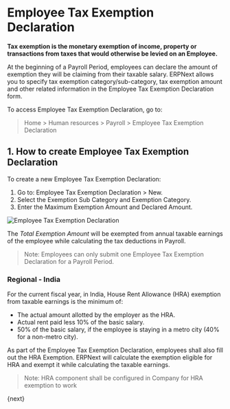 <!-- add-breadcrumbs -->
# Employee Tax Exemption Declaration

**Tax exemption is the monetary exemption of income, property or transactions from taxes that would otherwise be levied on an Employee.**

At the beginning of a Payroll Period, employees can declare the amount of exemption they will be claiming from their taxable salary. ERPNext allows you to specify tax exemption category/sub-category, tax exemption amount and other related information in the Employee Tax Exemption Declaration form.
 

To access Employee Tax Exemption Declaration, go to:

> Home > Human resources > Payroll > Employee Tax Exemption Declaration 

## 1. How to create Employee Tax Exemption Declaration

To create a new Employee Tax Exemption Declaration:

1. Go to: Employee Tax Exemption Declaration > New.
1. Select the Exemption Sub Category and Exemption Category.
1. Enter the Maximum Exemption Amount and Declared Amount.

<img class="screenshot" alt="Employee Tax Exemption Declaration"
	src="{{docs_base_url}}/assets/img/human-resources/employee-tax-exemption-declaration.png">

The _Total Exemption Amount_ will be exempted from annual taxable earnings of the employee while calculating the tax deductions in Payroll.

> Note: Employees can only submit one Employee Tax Exemption Declaration for a Payroll Period.

### Regional - India
For the current fiscal year, in India, House Rent Allowance (HRA) exemption from taxable earnings is the minimum of:

* The actual amount allotted by the employer as the HRA.
* Actual rent paid less 10% of the basic salary.
* 50% of the basic salary, if the employee is staying in a metro city (40% for a non-metro city).

As part of the Employee Tax Exemption Declaration, employees shall also fill out the HRA Exemption. ERPNext will calculate the exemption eligible for HRA and exempt it while calculating the taxable earnings.

> Note: HRA component shall be configured in Company for HRA exemption to work

{next}
